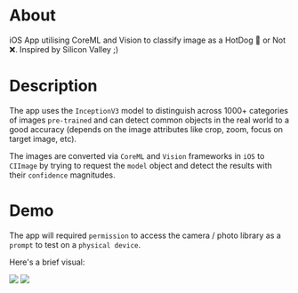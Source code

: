 # About
iOS App utilising CoreML and Vision to classify image as a HotDog 🌭 or Not ❌. Inspired by Silicon Valley ;)

# Description
The app uses the `InceptionV3` model to distinguish across 1000+ categories of images `pre-trained` and can detect common
objects in the real world to a good accuracy (depends on the image attributes like crop, zoom, focus on target image, etc).

The images are converted via `CoreML` and `Vision` frameworks in `iOS` to `CIImage` by trying to request the `model` object 
and detect the results with their `confidence` magnitudes.

# Demo

The app will required `permission` to access the camera / photo library as a `prompt` to test on a `physical device`. 

Here's a brief visual:

<img src="Resources/HotDog-Gif.gif" />
<img src="Resources/Not-HotDog-Gif.gif" />
